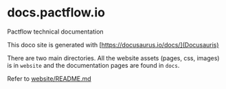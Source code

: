 # docs.pactflow.io
Pactflow technical documentation

This doco site is generated with [https://docusaurus.io/docs/](Docusauris)

There are two main directories. All the website assets (pages, css, images) is in `website` and the 
documentation pages are found in `docs`.

Refer to [website/README.md](website/README.md)
